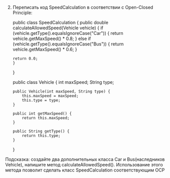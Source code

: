 2) Переписать код SpeedCalculation в соответствии с Open-Closed Principle:
   
   public class SpeedCalculation {
       public double calculateAllowedSpeed(Vehicle vehicle) {
           if (vehicle.getType().equalsIgnoreCase("Car")) {
               return vehicle.getMaxSpeed() * 0.8;
           } else if (vehicle.getType().equalsIgnoreCase("Bus")) {
               return vehicle.getMaxSpeed() * 0.6;
           }
    
       return 0.0;
       }
   }
    
   public class Vehicle {
       int maxSpeed;
       String type;
    
       public Vehicle(int maxSpeed, String type) {
           this.maxSpeed = maxSpeed;
           this.type = type;
       }
    
       public int getMaxSpeed() {
           return this.maxSpeed;
       }
   
       public String getType() {
           return this.type;
       }
   }

Подсказка: создайте два дополнительных класса Car и Bus(наследников Vehicle), 
напишите метод calculateAllowedSpeed(). Использование этого метода позволит сделать класс 
SpeedCalculation соответствующим OCP